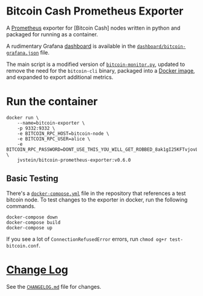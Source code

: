 # Bitcoin Cash Prometheus Exporter

A [Prometheus] exporter for [Bitcoin Cash] nodes written in python and packaged for running as a container.

A rudimentary Grafana [dashboard] is available in the [`dashboard/bitcoin-grafana.json`](dashboard/bitcoin-grafana.json)
file.

The main script is a modified version of [`bitcoin-monitor.py`][source-gist], updated to remove the need for the
`bitcoin-cli` binary, packaged into a [Docker image][docker-image], and expanded to export additional metrics.

[Prometheus]: https://github.com/prometheus/prometheus
[docker-image]: https://hub.docker.com/r/jvstein/bitcoin-prometheus-exporter

[source-gist]: https://gist.github.com/ageis/a0623ae6ec9cfc72e5cb6bde5754ab1f
[python-bitcoinlib]: https://github.com/petertodd/python-bitcoinlib
[dashboard]: https://grafana.com/grafana/dashboards/11274

# Run the container
```
docker run \
    --name=bitcoin-exporter \
    -p 9332:9332 \
    -e BITCOIN_RPC_HOST=bitcoin-node \
    -e BITCOIN_RPC_USER=alice \
    -e BITCOIN_RPC_PASSWORD=DONT_USE_THIS_YOU_WILL_GET_ROBBED_8ak1gI25KFTvjovL3gAM967mies3E= \
    jvstein/bitcoin-prometheus-exporter:v0.6.0
```

## Basic Testing
There's a [`docker-compose.yml`](docker-compose.yml) file in the repository that references a test bitcoin node. To
test changes to the exporter in docker, run the following commands.

```
docker-compose down
docker-compose build
docker-compose up
```

If you see a lot of `ConnectionRefusedError` errors, run `chmod og+r test-bitcoin.conf`.

# [Change Log](CHANGELOG.md)
See the [`CHANGELOG.md`](CHANGELOG.md) file for changes.
